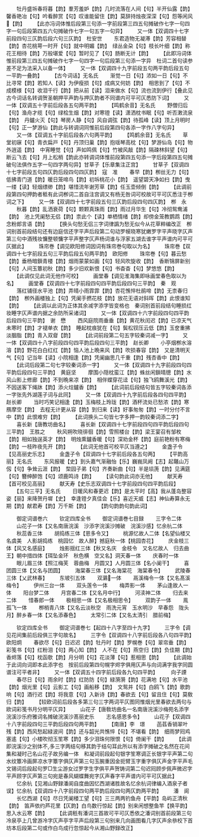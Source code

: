 <!-- { "loadSidebar": true } -->
　　牡丹盛坼春将暮【韵】羣芳羞妒【韵】几时流落在人间【句】半开仙露【韵】　馨香艳冶【句】吟看醉赏【句】叹谁能留住【韵】莫辞持烛夜深深【句】怨等闲风【韵】
　　【此亦冯词体惟后段第三句添一字前段第三四五句摊破作七字一句四字一句后段第四五六句摊破作七字一句五字一句异】
　　又一体【双调四十七字前段四句三仄韵后段六句三仄韵】　杜安世
　　东君造物无凝滞【韵】芳容相替【韵】杏花桃萼一时开【句】就中明媚【韵】　绿丛金朶【句】枝长叶细【韵】称花王相待【韵】万般堪爱【句】暂时见了【句】肠断无计【韵】
　　【此即冯词体惟前段第三四五句摊破作七字一句四字一句后段第三句添一字异　杜词二首句读参差不足为法采入以备一体】
　　又一体【双调四十九字前段五句两平韵后段五句一平韵一叠韵】
　　【古今词话】无名氏
　　渐觉一日【句】浓如一日【句】不比寻常【韵】若知人【读】为伊瘦损【句】成病又何妨【韵】　相思到了【句】不成模様【句】收泪千行【韵】把从前【读】泪来做水【句】流也流到伊行【叠此见古今词话名转调贺圣朝押平声韵与押仄韵者不同谱内可平可仄悉防下词】
　　又一体【双调五十字前后段各五句两平韵】
　　【鸣鹤余音】无名氏
　　野僧归后【句】渔舟才缆【句】绿桧生烟【韵】对寒镫【读】潇洒枕书眠【句】听否潄流泉【韵】　丹鑪火灭【句】琴房人静【句】风自调弦【韵】待孤峰【读】顶上月明时【句】正一梦游仙【韵此与转调词同惟前后段第四句各添一字作八字句异】
　　又一体【双调五十字前后段各六句两平韵】
　　【鸣鹤余音】无名氏
　　草堂初寐【句】青衣扁戸【句】丹顶归巢【韵】抱瑶琴高枕【句】梦游仙岛【句】物外逍遥【韵】　中宵睡觉【句】声如鸣佩【句】竹被风敲【韵】隔疎林斜望【句】断云飞去【句】月上松梢【韵此亦转调词体惟前段第四五句添一字后段第四五句摊破句法俱作五字一句四字两句异】甘草子【乐章集注正宫】
　　甘草子【双调四十七字前段五句四仄韵后段四句四仄韵】　寇　准
　　春早【韵】栁丝无力【句】低拂青门道【韵】暖日笼啼鸟【韵】初坼桃花小【韵】　遥望碧天净如扫【韵】曳一缕【读】轻烟缥缈【韵】堪惜流年谢芳草【韵】任玉壶倾倒【韵】
　　【此调前段第四句押韵者秪有此词栁词二首自注宫调又有杨无咎词可校故可平可仄悉注于栁词之下】
　　又一体【双调四十七字前段五句三仄韵后段四句四仄韵】　栁　永
　　秋暮【韵】乱洒衰荷【句】颗颗真珠雨【韵】雨过月华生【句】冷彻鸳鸯浦【韵】　池上凭阑愁无侣【韵】柰此个【读】单栖情绪【韵】却傍金笼教鹦鹉【韵】念粉郎言语【韵】
　　【换头句愁无侣三字词律譌为愁无似今从花草粹编改正　栁词别首前段结句还有边庭信还字平声后段第二句动罗幙晓寒犹嫩罗字平声晓字仄声第三句中酒残妆慵整顿慵字平声整字仄声杨词谁与浮家五湖去谁字平声谱内可平可仄据此】
　　珠帘巻【调见欧阳修词因词有珠帘巻句取以为名】
　　珠帘巻【双调四十七字前段五句三平韵后段五句两平韵】　欧阳修
　　珠帘巻【句】暮云愁【韵】垂杨暗鎻青楼【韵】烟雨蒙蒙如画【句】轻风吹旋收【韵】　香断锦屏新别【句】人间玉簟初秋【韵】多少旧欢新恨【句】书杳杳【句】梦悠悠【韵】
　　【此调仅见此词无他作可校】
　　画堂春【调见淮海集即咏画堂春色取以为名】
　　画堂春【双调四十七字前段四句四平韵后段四句三平韵】　秦　观
　　落红铺径水平池【韵】弄晴小雨霏霏【韵】杏花憔悴杜鹃啼【韵】无柰春归【韵】　栁外画楼独上【句】凭阑手撚花枝【韵】放花无语对斜晖【韵】此恨谁知【韵】
　　【此调以此词为正体其余减字添字皆变格也　秦词别首前段结句睡损红妆睡字仄声谱内据之余防所采诸词】
　　又一体【双调四十六字前段四句四平韵后段四句三平韵】　谢　懋
　　西风庭院雨垂垂【韵】黄花秋闰迟【韵】已凉天气未寒时【韵】才褪单衣【韵】　睡起枕痕犹在【句】鬓松钗压云低【韵】玉奁重拂淡胭脂【韵】青入双睂【韵】
　　【此词前段第二句五字较秦词减一字】
　　又一体【双调四十八字前段四句四平韵后段四句三平韵】　赵长卿
　　小亭烟栁水溶溶【韵】野花白白红红【韵】恼人池上晩来风【韵】吹损春容【韵】　又是清明天气【句】记当年【读】小院相逢【韵】凭阑幽思几千重【韵】残杏香中【韵】
　　【此词后段第二句七字较秦词添一字】
　　又一体【双调四十九字前段四句四平韵后段四句三平韵】　黄庭坚
　　摩围小隠枕蛮江【韵】蛛丝闲鎻晴牕【韵】水风山影上修廊【韵】不到晩来凉【韵】　相伴蝶穿花迳【句】独飞鸥舞溪光【韵】不因送客下绳牀【韵】添火炷鑪香【韵】
　　【此词前后段结句皆五字较秦词各添一字张先外湖莲子词与此同】
　　又一体【双调四十九字前后段各四句四平韵】　　　赵长卿
　　当时巧笑记相逢【韵】玉梅枝上玲珑【韵】酒杯流处已愁浓【韵】寒鴈摩空【韵】　去程无计更从容【韵】到归来【读】好事匆匆【韵】一时分付不言中【韵】此恨难穷【韵】
　　【此词换头二句皆七字多押一韵较秦词添二字】
　　喜长新【唐教坊曲名】
　　喜长新【双调四十七字前段四句四平韵后段四句三平韵】　王胜之
　　秋风朔吹晓徘徊【韵】雪照楼台【韵】梁王宴召有邹枚【韵】相如独逞英才【韵】　明烛熏鑪香暖【句】深劝金杯【韵】庭前艳粉有寒梅【韵】一枝昨夜先开【韵】
　　【此词无他首可校平仄当遵之】
　　金盏子令【见高丽史乐志】
　　金盏子令【双调四十七字前后段各五句两】
　　【平韵高丽】无名氏
　　东风报暖【史】到头嘉气渐融怡【乐】巍峩凤阙【志】起鼇山万仭【句】争耸云涯【韵】　棃园子弟【句】齐奏新曲【句】半是埙箎【韵】见满筵【句】簪绅醉饱【句】颂鹿鸣诗【韵】
　　【读句韵此词亦无他】
　　献天寿【首可校见高丽】
　　献天寿【史乐志双调四十七字前段四句四平韵后段】
　　【五句三平】无名氏
　　日暖风和春更迟【韵】是太平时【高】我从蓬岛整容姿【丽】来降贺丹墀【史】　幸逢镫夕真佳会【乐】喜近天威【志】神仙寿算永无期【韵】献君寿【韵】万千斯【韵】
　　【韵句韵韵句韵此词】

　　御定词谱巻六
　　钦定四库全书
　　御定词谱巻七目録
　　三字令二体
　　山花子一体【又名南唐浣溪　沙添字浣溪沙摊破　浣溪沙感】忆余杭二体
　　秋蕊香三体
　　胡捣练三体【恩多令又】
　　桃源忆故人二体【名望仙楼又　名虞美　人影胡捣练　桃园忆　故人醉】撼庭秋一体【桃园杏花】
　　庆金枝三体【风又名感庭】
　　烛影揺红三体【秋又名庆　金枝令　又名忆故人　归去曲王】朝中措四体【珥坠金环　秋色横　空又名】洞天春一体
　　庆春时一体
　　眼儿眉三体【照江梅芙　蓉曲梅　月圆又】人月圆三体【名小阑干】
　　喜团圆三体【又名与团圆】
　　海棠春三体【又名海棠花　海棠春令】
　　武陵春三体【乂武林春】
　　东坡引五体
　　双鸂一体
　　鬲溪梅令一体【又名髙溪梅令】
　　伊州三台一体
　　双头莲令一体
　　梅弄影一体
　　茅山逢故人一体
　　阳台梦二体
　　月宫春二体【又名月中行】
　　河渎神二体
　　归去来二体
　　惜春郎一体
　　极相思一体【又名极相思令】
　　双韵子一体
　　鳯孤飞一体
　　栁梢青八体【又名云淡秋空　雨洗元宵　玉水明沙　早春怨　陇头月】醉乡春一体【又名添春色】
　　太常引二体【又名太清引　腊前梅】











　　钦定四库全书
　　御定词谱巻七【起四十八字至四十九字】
　　三字令【调见花间集前后段俱三字句故名】
　　三字令【双调四十八字前后段各八句四平韵】　　　欧阳炯
　　春欲尽【句】日迟迟【韵】牡丹时【韵】罗幌巻【句】翠帘垂【韵】彩笺书【句】红粉泪【句】两心知【韵】　人不在【句】燕空归【韵】负佳期【韵】香烬落【句】枕函欹【韵】月分明【句】花淡薄【句】惹相思【韵】
　　【此调始于此词向词即本此添字也　按前后段第四句幌字烬字俱用仄声与向词满字我字同圆谱注可平者非】
　　又一体【双调五十四字前后段各九句四平韵】　　　向子諲
　　春尽日【句】雨余时【韵】红防防【句】緑漪漪【韵】花满地【句】水平池【韵】烟光里【句】云影工【句】画船移【韵】　文鸳并【句】白鸥飞【韵】歌韵响【句】酒行迟【韵】将我意【句】入新诗【韵】春欲去【句】留且住【句】莫敎归【韵】
　　【较欧词前后段各多第三句三字两词平仄图同惟烟光里春欲去两句与欧词彩笺书月分明平仄异】
　　山花子【唐敎坊曲名一名南唐浣溪沙梅苑名添字浣溪沙乐府雅词名摊破浣溪沙髙丽史乐
　　志名感恩多令】
　　山花子【双调四十八字前段四句三平韵后段四句两平韵】
　　【南唐】李　璟
　　菡萏香销翠叶残【韵】西风愁起緑波间【韵】还与韶光共憔悴【句】不堪看【韵】　细雨梦囘鸡塞逺【句】小楼吹彻玉笙寒【韵】多少泪珠何限恨【句】倚阑干【韵】
　　【此调即浣溪沙之别体不多三字两结句移其韵于结句耳此所以有添字摊破之名然在花间集和凝时己名山花子故叧编一体　和凝词前段起句银字笙寒调正长银字平声第二句水纹簟冷画屏凉水字簟字俱仄声第三句玉腕重因金扼臂玉字重字俱仄声金字平声毛文锡词后段起句罗□生尘游女过罗字生字俱平声贺铸词第二句迟囘顾步佩声微迟字平声顾字仄声第三句宛是春风蝴蝶舞宛字仄声春字平声谱内可平可仄据此】
　　忆余杭【见湘山野録潘阆自度曲因忆西湖诸胜故名忆余杭词律编入酒泉子者误】忆余杭【双调四十八字前段四句两平韵后段四句两仄韵两平韵】
　　潘　阆
　　长忆西湖【句】尽日凭阑楼工望【句】三三两两钓鱼舟【平韵】岛屿正清秋【韵】　笛声依约芦花里【仄韵】白鸟数行惊起【韵】别来闲想整鱼竿【换平韵】思入水云寒【韵】
　　【此调秖有潘词三首故可平可仄悉依之潘词别首前段第三句冷泉亭上几曾游冷字仄声亭字平声后段第三句别来几向画图看几字仄声余叅校下首　坊本后段第二句或作白鸟成行忽惊起今从湘山野録改正】
